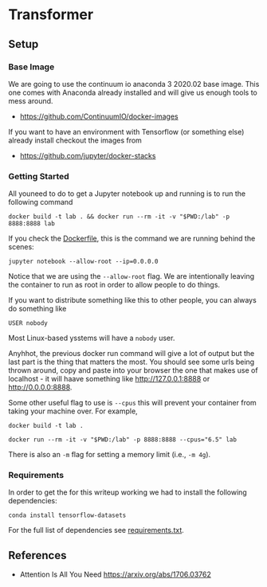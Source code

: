 # Transformer

## Setup

### Base Image
We are going to use the continuum io anaconda 3 2020.02 base image.
This one comes with Anaconda already installed and will give us enough tools to
mess around.

* https://github.com/ContinuumIO/docker-images

If you want to have an environment with Tensorflow (or something else) already
install checkout the images from 

* https://github.com/jupyter/docker-stacks

### Getting Started

All youneed to do to get a Jupyter notebook up and running is to run the
following command
```
docker build -t lab . && docker run --rm -it -v "$PWD:/lab" -p 8888:8888 lab
```

If you check the [Dockerfile](./Dockerfile), this is the command we are running
behind the scenes:
```
jupyter notebook --allow-root --ip=0.0.0.0
```
Notice that we are using the `--allow-root` flag.
We are intentionally leaving the container to run as root in order to allow
people to do things.

If you want to distribute something like this to other people, you can always
do something like
```
USER nobody
```
Most Linux-based ysstems will have a `nobody` user.

Anyhhot, the previous docker run command will give a lot of output but the last
part is the thing that matters the most.
You should see some urls being thrown around, copy and paste into your browser
the one that makes use of localhost - it will haave something like
http://127.0.0.1:8888 or http://0.0.0.0:8888.

Some other useful flag to use is `--cpus` this will prevent your container from
taking your machine over.
For example,

```
docker build -t lab .

docker run --rm -it -v "$PWD:/lab" -p 8888:8888 --cpus="6.5" lab
```

There is also an `-m` flag for setting a memory limit (i.e., `-m 4g`).

### Requirements

In order to get the for this writeup working we had to install the following
dependencies:
```
conda install tensorflow-datasets
```

For the full list of dependencies see [requirements.txt](./requirements.txt).
## References
* Attention Is All You Need https://arxiv.org/abs/1706.03762
